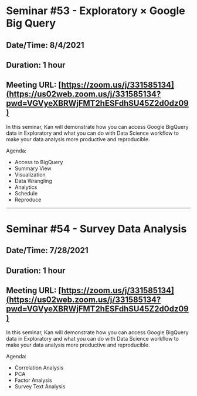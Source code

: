 # Seminar #53 - Exploratory × Google Big Query
## Date/Time: 8/4/2021
## Duration: 1 hour
## Meeting URL: [https://zoom.us/j/331585134](https://us02web.zoom.us/j/331585134?pwd=VGVyeXBRWjFMT2hESFdhSU45Z2d0dz09)

In this seminar, Kan will demonstrate how you can access Google BigQuery data in Exploratory and what you can do with Data Science workflow to make your data analysis more productive and reproducible.

Agenda:

* Access to BigQuery
* Summary View
* Visualization
* Data Wrangling
* Analytics
* Schedule
* Reproduce

----


# Seminar #54 - Survey Data Analysis
## Date/Time: 7/28/2021
## Duration: 1 hour
## Meeting URL: [https://zoom.us/j/331585134](https://us02web.zoom.us/j/331585134?pwd=VGVyeXBRWjFMT2hESFdhSU45Z2d0dz09)

In this seminar, Kan will demonstrate how you can access Google BigQuery data in Exploratory and what you can do with Data Science workflow to make your data analysis more productive and reproducible.

Agenda:

* Correlation Analysis
* PCA
* Factor Analysis
* Survey Text Analysis
